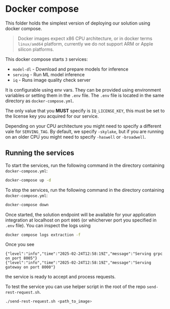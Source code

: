 # Docker compose

This folder holds the simplest version of deploying our solution using docker compose.

> Docker images expect x86 CPU architecture, or in docker terms `linux/amd64` platform, currently we do not support ARM or Apple silicon platforms.

This docker compose starts `3` services:
- `model-dl` - Download and prepare models for inference
- `serving` - Run ML model inference
- `iq` - Runs image quality check server

It is configurable using env vars. They can be provided using environment variables or setting them in the `.env` file.
The `.env` file is located in the same directory as `docker-compose.yml`.

The only value that you **MUST** specify is `IQ_LICENSE_KEY`, this must be set to the license key you acquired for our service.

Depending on your CPU architecture you might need to specify a different vale for `SERVING_TAG`. By default, we specify `-skylake`,
but if you are running on an older CPU you might need to specify `-haswell` or `-broadwell`.

## Running the services

To start the services, run the following command in the directory containing `docker-compose.yml`:

```bash
docker-compose up -d
```

To stop the services, run the following command in the directory containing `docker-compose.yml`:

```bash
docker-compose down
```

Once started, the solution endpoint will be available for your application integration at localhost on port `8005` (or whicherver port you specified in `.env` file).
You can inspect the logs using

```bash
docker compose logs extraction -f
```

Once you see
```text
{"level":"info","time":"2025-02-24T12:58:19Z","message":"Serving grpc on port 8005"}
{"level":"info","time":"2025-02-24T12:58:19Z","message":"Serving gateway on port 8000"}
```

the service is ready to accept and process requests.

To test the service you can use helper script in the root of the repo `send-rest-request.sh`.

```bash
./send-rest-request.sh <path_to_image>
```

